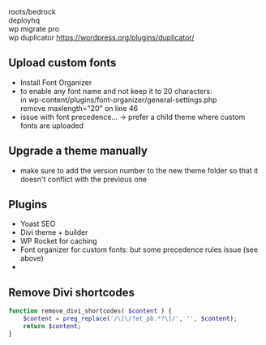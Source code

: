roots/bedrock  
deployhq  
wp migrate pro  
wp duplicator https://wordpress.org/plugins/duplicator/ 

## Upload custom fonts
- Install Font Organizer  
- to enable any font name and not keep it to 20 characters:  
  in wp-content/plugins/font-organizer/general-settings.php  
  remove maxlength="20" on line 46
- issue with font precedence... -> prefer a child theme where custom fonts are uploaded

## Upgrade a theme manually
- make sure to add the version number to the new theme folder so that it doesn't conflict with the previous one

## Plugins
- Yoast SEO  
- Divi theme + builder  
- WP Rocket for caching  
- Font organizer for custom fonts: but some precedence rules issue (see above)  
- 

## Remove Divi shortcodes
```php
function remove_divi_shortcodes( $content ) {
    $content = preg_replace('/\[\/?et_pb.*?\]/', '', $content);
    return $content;
}
